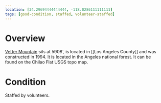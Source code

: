 ```yaml
---
location: [34.29694444444444, -118.0286111111111]
tags: [good-condition, staffed, volunteer-staffed]
---
```


# Overview

[Vetter Mountain](http://www.peakbagging.com/CALookoutPhotos/VetterMtn.html) sits at 5908', is located in [[Los Angeles County]] and was constructed in 1994. It is located in the Angeles national forest. It can be found on the Chilao Flat USGS topo map.

# Condition

Staffed by volunteers.